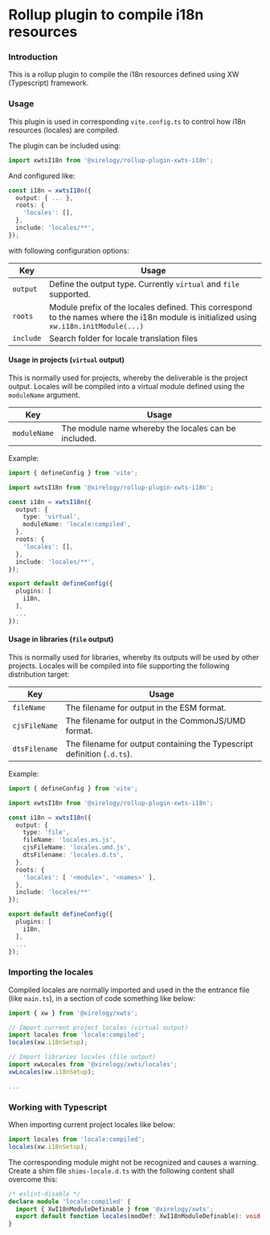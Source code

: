 # Rollup plugin to compile i18n resources

### Introduction

This is a rollup plugin to compile the i18n resources defined using XW (Typescript) framework.


### Usage

This plugin is used in corresponding `vite.config.ts` to control how i18n resources (locales) are compiled.

The plugin can be included using:

```typescript
import xwtsI18n from '@xirelogy/rollup-plugin-xwts-i18n';
```

And configured like:

```typescript
const i18n = xwtsI18n({
  output: { ... },
  roots: {
    'locales': [],
  },
  include: 'locales/**',
});
```

with following configuration options:

| Key | Usage |
| --- | --- |
| `output` | Define the output type. Currently `virtual` and `file` supported. |
| `roots` | Module prefix of the locales defined. This correspond to the names where the i18n module is initialized using `xw.i18n.initModule(...)` |
| `include` | Search folder for locale translation files |


#### Usage in projects (`virtual` output)

This is normally used for projects, whereby the deliverable is the project output.
Locales will be compiled into a virtual module defined using the `moduleName` argument.

| Key | Usage |
| --- | --- |
| `moduleName` | The module name whereby the locales can be included. |

Example:

```typescript
import { defineConfig } from 'vite';

import xwtsI18n from '@xirelogy/rollup-plugin-xwts-i18n';

const i18n = xwtsI18n({
  output: {
    type: 'virtual',
    moduleName: 'locale:compiled',
  },
  roots: {
    'locales': [],
  },
  include: 'locales/**',
});

export default defineConfig({
  plugins: [
    i18n,
  ],
  ...
});
```


#### Usage in libraries (`file` output)

This is normally used for libraries, whereby its outputs will be used by other projects.
Locales will be compiled into file supporting the following distribution target:

| Key | Usage |
| --- | --- |
| `fileName` | The filename for output in the ESM format. |
| `cjsFileName` | The filename for output in the CommonJS/UMD format. |
| `dtsFilename` | The filename for output containing the Typescript definition (`.d.ts`). |

Example:

```typescript
import { defineConfig } from 'vite';

import xwtsI18n from '@xirelogy/rollup-plugin-xwts-i18n';

const i18n = xwtsI18n({
  output: {
    type: 'file',
    fileName: 'locales.es.js',
    cjsFileName: 'locales.umd.js',
    dtsFilename: 'locales.d.ts',
  },
  roots: {
    'locales': [ '<module>', '<names>' ],
  },
  include: 'locales/**'
});

export default defineConfig({
  plugins: [
    i18n,
  ],
  ...
});
```


### Importing the locales

Compiled locales are normally imported and used in the the entrance file (like `main.ts`), in a section of code something like below:

```typescript
import { xw } from '@xirelogy/xwts';

// Import current project locales (virtual output)
import locales from 'locale:compiled';
locales(xw.i18nSetup);

// Import libraries locales (file output)
import xwLocales from '@xirelogy/xwts/locales';
xwLocales(xw.i18nSetup);

...
```


### Working with Typescript

When importing current project locales like below:

```typescript
import locales from 'locale:compiled';
locales(xw.i18nSetup);
```

The corresponding module might not be recognized and causes a warning. Create a shim file `shims-locale.d.ts` with the following content shall overcome this:

```typescript
/* eslint-disable */
declare module 'locale:compiled' {
  import { XwI18nModuleDefinable } from '@xirelogy/xwts';
  export default function locales(modDef: XwI18nModuleDefinable): void;
}
```